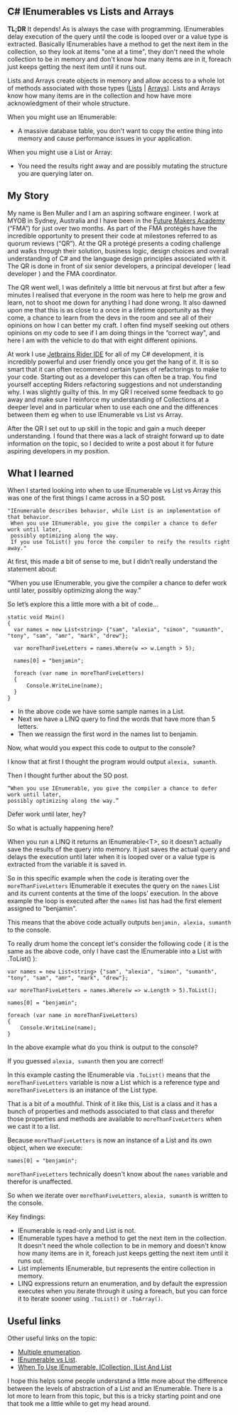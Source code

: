 ## C# IEnumerables vs Lists and Arrays

**TL;DR**
It depends! As is always the case with programming. IEnumerables delay execution of the query until the code is looped over or a value type is extracted. Basically IEnumerables have a method to get the next item in the collection, so they look at items "one at a time", they don't need the whole collection to be in memory and don't know how many items are in it, foreach just keeps getting the next item until it runs out. 

Lists and Arrays create objects in memory and allow  access to a whole lot of methods associated with those types ([Lists](https://docs.microsoft.com/en-us/dotnet/api/system.collections.generic.list-1?view=netframework-4.8#methods) | [Arrays](https://docs.microsoft.com/en-us/dotnet/api/system.array?view=netframework-4.8#methods)). Lists and Arrays know how many items are in the collection and how have more acknowledgment of their whole structure.

When you might use an IEnumerable:
- A massive database table, you don't want to copy the entire thing into memory and cause performance issues in your application.

When you might use a List or Array:
- You need the results right away and are possibly mutating the structure you are querying later on.

## My Story

My name is Ben Muller and I am an aspiring software engineer. I work at MYOB in Sydney, Australia and I have been in the [Future Makers Academy](https://www.myob.com/au/careers/graduate-program) (“FMA”) for just over two months. As part of the FMA protégés have the incredible opportunity to present their code at milestones referred to as quorum reviews (“QR”). At the QR a protégé presents a coding challenge and walks through their solution, business logic, design choices and overall understanding of C# and the language design principles associated with it. The QR is done in front of six senior developers, a principal developer ( lead developer ) and the FMA coordinator.

The QR went well, I was definitely a little bit nervous at first but after a few minutes I realised that everyone in the room was here to help me grow and learn, not to shoot me down for anything I had done wrong. It also dawned upon me that this is as close to a once in a lifetime opportunity as they come, a chance to learn from the devs in the room and see all of their opinions on how I can better my craft. I often find myself seeking out others opinions on my code to see if I am doing things in the “correct way", and here I am with the vehicle to do that with eight different opinions.

At work I use [Jetbrains Rider IDE](https://www.jetbrains.com/rider/) for all of my C# development, it is incredibly powerful and user friendly once you get the hang of it. It is so smart that it can often recommend certain types of refactorings to make to your code. Starting out as a developer this can often be a trap. You find yourself accepting Riders refactoring suggestions and not understanding why. I was slightly guilty of this. In my QR I received some feedback to go away and make sure I reinforce my understanding of Collections at a deeper level and in particular when to use each one and the differences between them eg when to use IEnumerable vs List vs Array. 

After the QR I set out to up skill in the topic and gain a much deeper understanding. I found that there was a lack of straight forward up to date information on the topic, so I decided to write a post about it for future aspiring developers in my position.

## What I learned

When I started looking into when to use  IEnumerable vs List vs Array this was one of the first things I came across in a SO post.

```
"IEnumerable describes behavior, while List is an implementation of that behavior.
 When you use IEnumerable, you give the compiler a chance to defer work until later, 
 possibly optimizing along the way. 
 If you use ToList() you force the compiler to reify the results right away."
```

At first, this made a bit of sense to me, but I didn’t really understand the statement about:

“When you use IEnumerable, you give the compiler a chance to defer work until later, possibly optimizing along the way.”

So let’s explore this a little more with a bit of code…

```
static void Main()
{
  var names = new List<string> {"sam", "alexia", "simon", "sumanth", "tony", "sam", "amr", "mark", "drew"};
  
  var moreThanFiveLetters = names.Where(w => w.Length > 5);
  
  names[0] = "benjamin";

  foreach (var name in moreThanFiveLetters)
  {
      Console.WriteLine(name);
  }
}
```

- In the above code we have some sample names in a List.
- Next we have a LINQ query to find the words that have more than 5 letters.
- Then we reassign the first word in the names list to benjamin.

Now, what would you expect this code to output to the console?

I know that at first I thought the program would output `alexia, sumanth`.

Then I thought further about the SO post.
```
“When you use IEnumerable, you give the compiler a chance to defer work until later, 
possibly optimizing along the way.”
```

Defer work until later, hey?

So what is actually happening here? 

When you run a LINQ it returns an IEnumerable\<T>, so it doesn't actually save the results of the query into memory. It just saves the actual query and delays the execution until later when it is looped over or a value type is extracted from the variable it is saved in.

So in this specific example when the code is iterating over the `moreThanFiveLetters` IEnumerable it executes the query on the `names` List and its current contents at the time of the loops' execution. In the above example the loop is executed after the `names` list has had the first element assigned to "benjamin". 

This means that the above code actually outputs `benjamin, alexia, sumanth` to the console. 

To really drum home the concept let's consider the following code ( it is the same as the above code, only I have cast the IEnumerable into a List with .ToList() ):

```
var names = new List<string> {"sam", "alexia", "simon", "sumanth", "tony", "sam", "amr", "mark", "drew"};
            
var moreThanFiveLetters = names.Where(w => w.Length > 5).ToList();

names[0] = "benjamin";

foreach (var name in moreThanFiveLetters)
{
    Console.WriteLine(name);
}
```

In the above example what do you think is output to the console?

If you guessed `alexia, sumanth` then you are correct!

In this example casting the IEnumerable via `.ToList()` means that the `moreThanFiveLetters` variable is now a List which is a reference type and `moreThanFiveLetters` is an instance of the List type.

That is a bit of a mouthful. Think of it like this, List is a class and it has a bunch of properties and methods associated to that class and therefor those properties and methods are available to `moreThanFiveLetters` when we cast it to a list. 

Because `moreThanFiveLetters` is now an instance of a List and its own object, when we execute:

```
names[0] = "benjamin";
```

`moreThanFiveLetters` technically doesn't know about the `names` variable and therefor is unaffected.

So when we iterate over `moreThanFiveLetters`, `alexia, sumanth` is written to the console.

Key findings:
- IEnumerable is read-only and List is not.
- IEnumerable types have a method to get the next item in the collection. It doesn't need the whole collection to be in memory and doesn't know how many items are in it, foreach just keeps getting the next item until it runs out.
- List implements IEnumerable, but represents the entire collection in memory.
- LINQ expressions return an enumeration, and by default the expression executes when you iterate through it using a foreach, but you can force it to iterate sooner using `.ToList()` or `.ToArray()`.

## Useful links

Other useful links on the topic:
- [Multiple enumeration](http://twistedoakstudios.com/blog/Post7694_achieving-exponential-slowdown-by-enumerating-twice).
- [IEnumerable vs List](https://stackoverflow.com/questions/3628425/ienumerable-vs-list-what-to-use-how-do-they-work/3628462#3628462).
- [When To Use IEnumerable, ICollection, IList And List](https://www.claudiobernasconi.ch/2013/07/22/when-to-use-ienumerable-icollection-ilist-and-list/)

I hope this helps some people understand a little more about the difference between the levels of abstraction of a List and an IEnumerable. There is a lot more to learn from this topic, but this is a tricky starting point and one that took me a little while to get my head around. 





